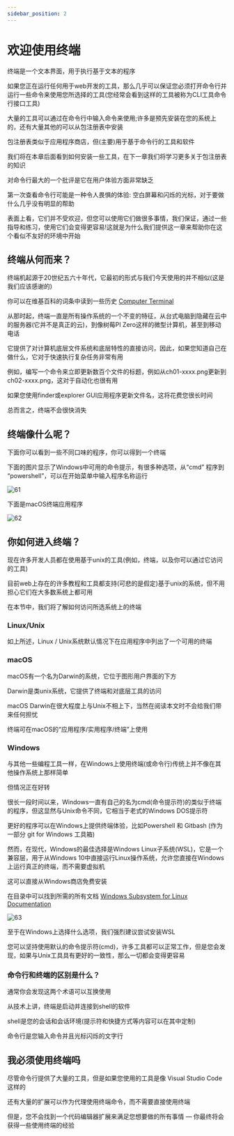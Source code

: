 ```yaml
---
sidebar_position: 2
---
```


# 欢迎使用终端

终端是一个文本界面，用于执行基于文本的程序

如果您正在运行任何用于web开发的工具，那么几乎可以保证您必须打开命令行并运行一些命令来使用您所选择的工具(您经常会看到这样的工具被称为CLI工具命令行接口工具)

大量的工具可以通过在命令行中输入命令来使用;许多是预先安装在您的系统上的，还有大量其他的可以从包注册表中安装

包注册表类似于应用程序商店，但(主要)用于基于命令行的工具和软件

我们将在本章后面看到如何安装一些工具，在下一章我们将学习更多关于包注册表的知识

对命令行最大的一个批评是它在用户体验方面非常缺乏

第一次查看命令行可能是一种令人畏惧的体验: 空白屏幕和闪烁的光标，对于要做什么几乎没有明显的帮助

表面上看，它们并不受欢迎，但您可以使用它们做很多事情，我们保证，通过一些指导和练习，使用它们会变得更容易!这就是为什么我们提供这一章来帮助你在这个看似不友好的环境中开始

## 终端从何而来？

终端机起源于20世纪五六十年代，它最初的形式与我们今天使用的并不相似(这是我们应该感谢的)

你可以在维基百科的词条中读到一些历史 [Computer Terminal](https://en.wikipedia.org/wiki/Computer_terminal)

从那时起，终端一直是所有操作系统的一个不变的特征，从台式电脑到隐藏在云中的服务器(它并不是真正的云)，到像树莓PI Zero这样的微型计算机，甚至到移动电话

它提供了对计算机底层文件系统和底层特性的直接访问，因此，如果您知道自己在做什么，它对于快速执行复杂任务非常有用

例如，编写一个命令来立即更新数百个文件的标题，例如从ch01-xxxx.png更新到ch02-xxxx.png，这对于自动化也很有用

如果您使用finder或explorer GUI应用程序更新文件名，这将花费您很长时间

总而言之，终端不会很快消失

## 终端像什么呢？

下面你可以看到一些不同口味的程序，你可以得到一个终端

下面的图片显示了Windows中可用的命令提示，有很多种选项，从“cmd” 程序到 “powershell”，可以在开始菜单中输入程序名称运行

![61](https://development-guides-1258936571.cos.ap-chengdu.myqcloud.com/web/guides/completebeginners/61.png)

下面是macOS终端应用程序

![62](https://development-guides-1258936571.cos.ap-chengdu.myqcloud.com/web/guides/completebeginners/62.png)

## 你如何进入终端？

现在许多开发人员都在使用基于unix的工具(例如，终端，以及你可以通过它访问的工具)

目前web上存在的许多教程和工具都支持(可悲的是假定)基于unix的系统，但不用担心它们在大多数系统上都可用

在本节中，我们将了解如何访问所选系统上的终端

### Linux/Unix

如上所述，Linux / Unix系统默认情况下在应用程序中列出了一个可用的终端

### macOS

macOS有一个名为Darwin的系统，它位于图形用户界面的下方

Darwin是类unix系统，它提供了终端和对底层工具的访问

macOS Darwin在很大程度上与Unix不相上下，当然在阅读本文时不会给我们带来任何担忧

终端可在macOS的“应用程序/实用程序/终端”上使用

### Windows

与其他一些编程工具一样，在Windows上使用终端(或命令行)传统上并不像在其他操作系统上那样简单

但情况正在好转

很长一段时间以来，Windows一直有自己的名为cmd(命令提示符)的类似于终端的程序，但这显然与Unix命令不同，它相当于老式的Windows DOS提示符

更好的程序可以在Windows上提供终端体验，比如Powershell 和 Gitbash (作为一部分 git for Windows 工具箱)

然而，在现代，Windows的最佳选择是Windows Linux子系统(WSL)，它是一个兼容层，用于从Windows 10中直接运行Linux操作系统，允许您直接在Windows上运行真正的终端，而不需要虚拟机

这可以直接从Windows商店免费安装

在目录中可以找到所需的所有文档 [Windows Subsystem for Linux Documentation](https://docs.microsoft.com/en-us/windows/wsl)

![63](https://development-guides-1258936571.cos.ap-chengdu.myqcloud.com/web/guides/completebeginners/63.png)

至于在Windows上选择什么选项，我们强烈建议尝试安装WSL

您可以坚持使用默认的命令提示符(cmd)，许多工具都可以正常工作，但是您会发现，如果与Unix工具具有更好的一致性，那么一切都会变得更容易

### 命令行和终端的区别是什么？

通常你会发现这两个术语可以互换使用

从技术上讲，终端是启动并连接到shell的软件

shell是您的会话和会话环境(提示符和快捷方式等内容可以在其中定制)

命令行是您输入命令并且光标闪烁的文字行

## 我必须使用终端吗

尽管命令行提供了大量的工具，但是如果您使用的工具是像 Visual Studio Code 这样的

还有大量的扩展可以作为代理使用终端命令，而不需要直接使用终端

但是，您不会找到一个代码编辑器扩展来满足您想要做的所有事情 — 你最终将会获得一些使用终端的经验
